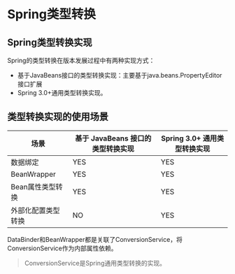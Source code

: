 # Spring类型转换

## Spring类型转换实现

Spring的类型转换在版本发展过程中有两种实现方式：

* 基于JavaBeans接口的类型转换实现：主要基于java.beans.PropertyEditor接口扩展
* Spring 3.0+通用类型转换实现。

## 类型转换实现的使用场景

|场景|基于 JavaBeans 接口的类型转换实现|Spring 3.0+ 通用类型转换实现|
|--|--|--|
|数据绑定|YES|YES|
|BeanWrapper|YES|YES|
|Bean属性类型转换|YES|YES|
|外部化配置类型转换|NO|YES|

DataBinder和BeanWrapper都是关联了ConversionService，将ConversionService作为内部属性依赖。

> ConversionService是Spring通用类型转换的实现。

